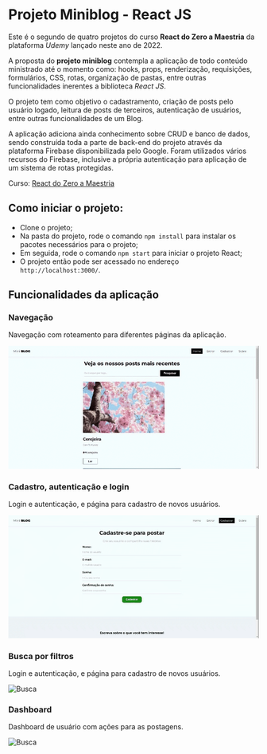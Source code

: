 # Projeto Miniblog - React JS

Este é o segundo de quatro projetos do curso **React do Zero a Maestria** da plataforma _Udemy_ lançado neste ano de 2022.

A proposta do **projeto miniblog** contempla a aplicação de todo conteúdo ministrado até o momento como: hooks, props, renderização, requisições, formulários, CSS, rotas, organização de pastas, entre outras funcionalidades inerentes a biblioteca _React JS_.

O projeto tem como objetivo o cadastramento, criação de posts pelo usuário logado, leitura de posts de terceiros, autenticação de usuários, entre outras funcionalidades de um Blog.

A aplicação adiciona ainda conhecimento sobre CRUD e banco de dados, sendo construída toda a parte de back-end do projeto através da plataforma Firebase disponibilizada pelo Google. Foram utilizados vários recursos do Firebase, inclusive a própria autenticação para aplicação de um sistema de rotas protegidas.

Curso:
[React do Zero a Maestria](https://www.udemy.com/course/react-do-zero-a-maestria-c-hooks-router-api-projetos/)

## Como iniciar o projeto:

- Clone o projeto;
- Na pasta do projeto, rode o comando `npm install` para instalar os pacotes necessários para o projeto;
- Em seguida, rode o comando `npm start` para iniciar o projeto React;
- O projeto então pode ser acessado no endereço `http://localhost:3000/`.

## Funcionalidades da aplicação

### Navegação

Navegação com roteamento para diferentes páginas da aplicação.

![Navegação](/documentacao/navegacao.gif)

### Cadastro, autenticação e login

Login e autenticação, e página para cadastro de novos usuários.

![Cadastro e login](/documentacao/cadastro-e-login.gif)

### Busca por filtros

Login e autenticação, e página para cadastro de novos usuários.

![Busca](/documentacao/busca.gif)

### Dashboard

Dashboard de usuário com ações para as postagens.

![Busca](/documentacao/dashboard.gif)
